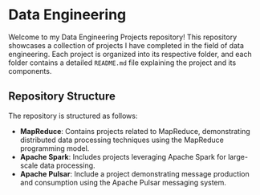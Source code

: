 

# Data Engineering

Welcome to my Data Engineering Projects repository! This repository showcases a collection of projects I have completed in the field of data engineering. Each project is organized into its respective folder, and each folder contains a detailed `README.md` file explaining the project and its components.

## Repository Structure

The repository is structured as follows:

- **MapReduce**: Contains projects related to MapReduce, demonstrating distributed data processing techniques using the MapReduce programming model.
- **Apache Spark**: Includes projects leveraging Apache Spark for large-scale data processing.
- **Apache Pulsar**: Include a project demonstrating message production and consumption using the Apache Pulsar messaging system.



